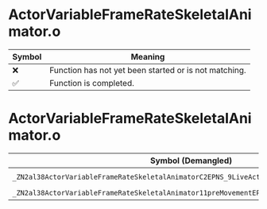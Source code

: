 # ActorVariableFrameRateSkeletalAnimator.o
| Symbol | Meaning 
| ------------- | ------------- 
| :x: | Function has not yet been started or is not matching. 
| :white_check_mark: | Function is completed. 


# ActorVariableFrameRateSkeletalAnimator.o
| Symbol (Demangled) | Symbol (Mangled) | Decompiled? |
| ------------- |  ------------- | ------------- |
| `_ZN2al38ActorVariableFrameRateSkeletalAnimatorC2EPNS_9LiveActorEPKNS_16StageSyncCounterE` | `al::ActorVariableFrameRateSkeletalAnimator::ActorVariableFrameRateSkeletalAnimator(al::LiveActor *,al::StageSyncCounter const*)` | :white_check_mark: |
| `_ZN2al38ActorVariableFrameRateSkeletalAnimator11preMovementEPNS_9LiveActorE` | `al::ActorVariableFrameRateSkeletalAnimator::preMovement(al::LiveActor *)` | :white_check_mark: |
